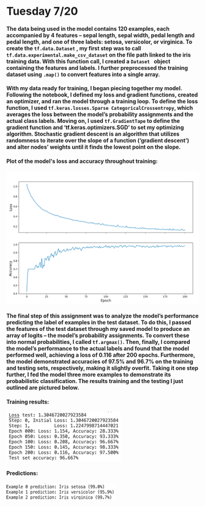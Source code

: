 # Tuesday 7/20

#### The data being used in the model contains 120 examples, each accompanied by 4 features – sepal length, sepal width, pedal length and pedal length, and one of three labels: setosa, versicolor, or virginica. To create the `tf.data.Dataset` , my first step was to call `tf.data.experimental.make_csv_dataset` on the file path linked to the iris training data. With this function call, I created a `Dataset ` object containing the features and labels.  I further preprocessed the training dataset using `.map()` to convert features into a single array.
#### With my data ready for training, I began piecing together my model. Following the notebook, I defined my loss and gradient functions, created an optimizer, and ran the model through a training loop. To define the loss function, I used `tf.keras.losses.Sparse CategoricalCrossentropy`, which averages the loss between the model’s probability assignments and the actual class labels. Moving on, I used `tf.GradientTape` to define the gradient function and ‘tf.keras.optimizers.SGD’ to set my optimizing algorithm. Stochastic gradient descent is an algorithm that utilizes randomness to iterate over the slope of a function (‘gradient descent’) and alter nodes’ weights until it finds the lowest point on the slope.
#### Plot of the model's loss and accuracy throughout training:
![img_17.png](images/ext/img_17.png)
#### The final step of this assignment was to analyze the model’s performance predicting the label of examples in the test dataset.  To do this, I passed the features of the test dataset through my saved model to produce an array of logits – the model’s probability assignments. To convert these into normal probabilities, I called `tf.argmax()`. Then, finally, I compared the model’s performance to the actual labels and found that the model performed well, achieving a loss of 0.116 after 200 epochs. Furthermore, the model demonstrated accuracies of 97.5% and 96.7% on the training and testing sets, respectively, making it slightly overfit. Taking it one step further, I fed the model three more examples to demonstrate its probabilistic classification. The results training and the testing I just outlined are pictured below.
#### Training results:
![img_18.png](images/ext/img_18.png)
#### Predictions:
![img_19.png](images/ext/img_19.png)